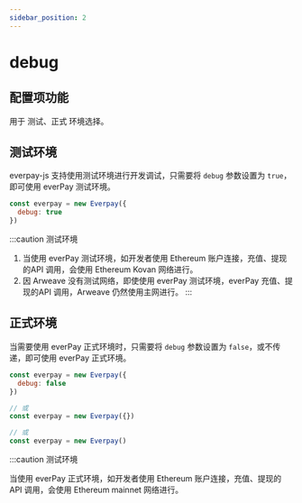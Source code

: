 ```yaml
---
sidebar_position: 2
---
```


# debug

## 配置项功能

用于 测试、正式 环境选择。

## 测试环境

everpay-js 支持使用测试环境进行开发调试，只需要将 `debug` 参数设置为 `true`，即可使用 everPay 测试环境。

```js
const everpay = new Everpay({
  debug: true
})
```

:::caution 测试环境
1. 当使用 everPay 测试环境，如开发者使用 Ethereum 账户连接，充值、提现的API 调用，会使用 Ethereum Kovan 网络进行。
2. 因 Arweave 没有测试网络，即使使用 everPay 测试环境，everPay 充值、提现的API 调用，Arweave 仍然使用主网进行。
:::

## 正式环境

当需要使用 everPay 正式环境时，只需要将 `debug` 参数设置为 `false`，或不传递，即可使用 everPay 正式环境。

```js
const everpay = new Everpay({
  debug: false
})

// 或
const everpay = new Everpay({})

// 或
const everpay = new Everpay()
```

:::caution 测试环境

当使用 everPay 正式环境，如开发者使用 Ethereum 账户连接，充值、提现的API 调用，会使用 Ethereum mainnet 网络进行。